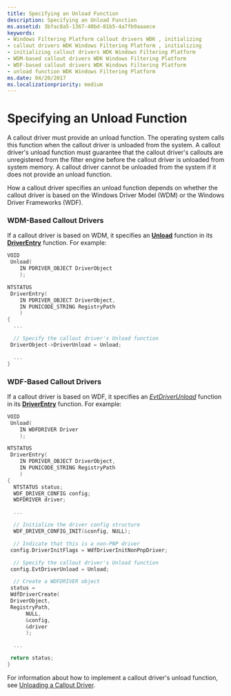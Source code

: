 ```yaml
---
title: Specifying an Unload Function
description: Specifying an Unload Function
ms.assetid: 3bfac8a5-1367-40bd-81b5-4a7fb9aaaece
keywords:
- Windows Filtering Platform callout drivers WDK , initializing
- callout drivers WDK Windows Filtering Platform , initializing
- initializing callout drivers WDK Windows Filtering Platform
- WDM-based callout drivers WDK Windows Filtering Platform
- WDF-based callout drivers WDK Windows Filtering Platform
- unload function WDK Windows Filtering Platform
ms.date: 04/20/2017
ms.localizationpriority: medium
---
```


# Specifying an Unload Function


A callout driver must provide an unload function. The operating system calls this function when the callout driver is unloaded from the system. A callout driver's unload function must guarantee that the callout driver's callouts are unregistered from the filter engine before the callout driver is unloaded from system memory. A callout driver cannot be unloaded from the system if it does not provide an unload function.

How a callout driver specifies an unload function depends on whether the callout driver is based on the Windows Driver Model (WDM) or the Windows Driver Frameworks (WDF).

### WDM-Based Callout Drivers

If a callout driver is based on WDM, it specifies an [**Unload**](https://docs.microsoft.com/windows-hardware/drivers/ddi/wdm/nc-wdm-driver_unload) function in its [**DriverEntry**](https://docs.microsoft.com/windows-hardware/drivers/ddi/wdm/nc-wdm-driver_initialize) function. For example:

```C++
VOID
 Unload(
    IN PDRIVER_OBJECT DriverObject
    );

NTSTATUS
 DriverEntry(
    IN PDRIVER_OBJECT DriverObject,
    IN PUNICODE_STRING RegistryPath
    )
{
  ...

  // Specify the callout driver's Unload function
 DriverObject->DriverUnload = Unload;

  ...
}
```

### WDF-Based Callout Drivers

If a callout driver is based on WDF, it specifies an [*EvtDriverUnload*](https://docs.microsoft.com/windows-hardware/drivers/ddi/wdfdriver/nc-wdfdriver-evt_wdf_driver_unload) function in its [**DriverEntry**](https://docs.microsoft.com/windows-hardware/drivers/ddi/wdm/nc-wdm-driver_initialize) function. For example:

```C++
VOID
 Unload(
    IN WDFDRIVER Driver
    );

NTSTATUS
 DriverEntry(
    IN PDRIVER_OBJECT DriverObject,
    IN PUNICODE_STRING RegistryPath
    )
{
  NTSTATUS status;
  WDF_DRIVER_CONFIG config;
  WDFDRIVER driver;

  ...

  // Initialize the driver config structure
  WDF_DRIVER_CONFIG_INIT(&config, NULL);

  // Indicate that this is a non-PNP driver
 config.DriverInitFlags = WdfDriverInitNonPnpDriver;

  // Specify the callout driver's Unload function
 config.EvtDriverUnload = Unload;

  // Create a WDFDRIVER object
 status =
 WdfDriverCreate(
 DriverObject,
 RegistryPath,
      NULL,
      &config,
      &driver
      );

  ...

 return status;
}
```

For information about how to implement a callout driver's unload function, see [Unloading a Callout Driver](unloading-a-callout-driver.md).

 

 





